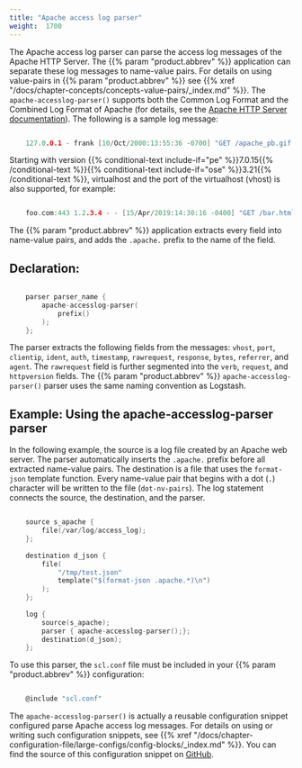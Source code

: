 ```yaml
---
title: "Apache access log parser"
weight:  1700
---
```

<!-- DISCLAIMER: This file is based on the syslog-ng Open Source Edition documentation https://github.com/balabit/syslog-ng-ose-guides/commit/2f4a52ee61d1ea9ad27cb4f3168b95408fddfdf2 and is used under the terms of The syslog-ng Open Source Edition Documentation License. The file has been modified by Axoflow. -->

The Apache access log parser can parse the access log messages of the Apache HTTP Server. The {{% param "product.abbrev" %}} application can separate these log messages to name-value pairs. For details on using value-pairs in {{% param "product.abbrev" %}} see {{% xref "/docs/chapter-concepts/concepts-value-pairs/_index.md" %}}. The `apache-accesslog-parser()` supports both the Common Log Format and the Combined Log Format of Apache (for details, see the [Apache HTTP Server documentation](https://httpd.apache.org/docs/2.4/logs.html#accesslog)). The following is a sample log message:

```c

    127.0.0.1 - frank [10/Oct/2000:13:55:36 -0700] "GET /apache_pb.gif HTTP/1.0" 200 2326

```

Starting with version {{% conditional-text include-if="pe" %}}7.0.15{{% /conditional-text %}}{{% conditional-text include-if="ose" %}}3.21{{% /conditional-text %}}, virtualhost and the port of the virtualhost (vhost) is also supported, for example:

```c

    foo.com:443 1.2.3.4 - - [15/Apr/2019:14:30:16 -0400] "GET /bar.html HTTP/2.0" 500 - "https://foo.com/referer.html" "Mozilla/5.0 ..."

```

The {{% param "product.abbrev" %}} application extracts every field into name-value pairs, and adds the `.apache.` prefix to the name of the field.


## Declaration:

```c

    parser parser_name {
        apache-accesslog-parser(
            prefix()
        );
    };

```


The parser extracts the following fields from the messages: `vhost`, `port`, `clientip`, `ident`, `auth`, `timestamp`, `rawrequest`, `response`, `bytes`, `referrer`, and `agent`. The `rawrequest` field is further segmented into the `verb`, `request`, and `httpversion` fields. The {{% param "product.abbrev" %}} `apache-accesslog-parser()` parser uses the same naming convention as Logstash.


## Example: Using the apache-accesslog-parser parser

In the following example, the source is a log file created by an Apache web server. The parser automatically inserts the `.apache.` prefix before all extracted name-value pairs. The destination is a file that uses the `format-json` template function. Every name-value pair that begins with a dot (`.`) character will be written to the file (`dot-nv-pairs`). The log statement connects the source, the destination, and the parser.

```c

    source s_apache {
        file(/var/log/access_log);
    };
    
    destination d_json {
        file(
            "/tmp/test.json"
            template("$(format-json .apache.*)\n")
        );
    };
    
    log {
        source(s_apache);
        parser { apache-accesslog-parser();};
        destination(d_json);
    };

```


To use this parser, the `scl.conf` file must be included in your {{% param "product.abbrev" %}} configuration:

```c

    @include "scl.conf"

```

The `apache-accesslog-parser()` is actually a reusable configuration snippet configured parse Apache access log messages. For details on using or writing such configuration snippets, see {{% xref "/docs/chapter-configuration-file/large-configs/config-blocks/_index.md" %}}. You can find the source of this configuration snippet on [GitHub](https://github.com/syslog-ng/syslog-ng/blob/master/scl/apache/apache.conf).
